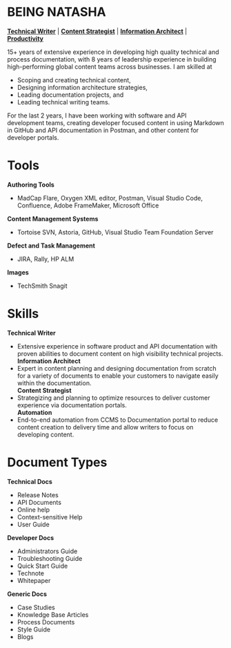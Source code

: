 # BEING NATASHA
**[Technical Writer](#technical-writer)** | **[Content Strategist](#content-strategist)** | **[Information Architect](#information-architect)** | **[Productivity](#automation)**                  

15+ years of extensive experience in developing high quality technical and process documentation, with 8 years of leadership experience in building high-performing global content teams across businesses. I am skilled at

- Scoping and creating technical content,
- Designing information architecture strategies,
- Leading documentation projects, and
- Leading technical writing teams.

For the last 2 years, I have been working with software and API development teams, creating developer focused content in using Markdown in GitHub and API documentation in Postman, and other content for developer portals.

# Tools
**Authoring Tools**  
- MadCap Flare, Oxygen XML editor, Postman, Visual Studio Code, Confluence, Adobe FrameMaker, Microsoft Office  

**Content Management Systems**
- Tortoise SVN, Astoria, GitHub, Visual Studio Team Foundation Server

**Defect and Task Management**  
- JIRA, Rally, HP ALM

**Images**  
- TechSmith Snagit

# Skills
**Technical Writer**  
- Extensive experience in software product and API documentation with proven abilities to document content on high visibility technical projects.  
**Information Architect**  
- Expert in content planning and designing documentation from scratch for a variety of documents to enable your customers to navigate easily within the documentation.  
**Content Strategist**  
- Strategizing and planning to optimize resources to deliver customer experience via documentation portals.  
**Automation**  
- End-to-end automation from CCMS to Documentation portal to reduce content creation to delivery time and allow writers to focus on developing content.  

# Document Types

**Technical Docs**
- Release Notes
- API Documents
- Online help
- Context-sensitive Help
- User Guide

**Developer Docs**
- Administrators Guide
- Troubleshooting Guide
- Quick Start Guide
- Technote
- Whitepaper

**Generic Docs**
- Case Studies
- Knowledge Base Articles
- Process Documents
- Style Guide
- Blogs
